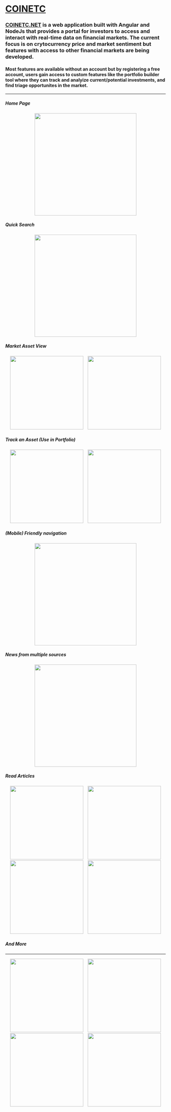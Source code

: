
# [COINETC](https://www.coinetc.net) 
### [COINETC.NET](https://www.coinetc.net) is a web application built with Angular and NodeJs that provides a portal for investors to access and interact with real-time data on financial markets. The current focus is on crytocurrency price and market sentiment but features with access to other financial markets are being developed.

#### Most features are available without an account but by registering a free account, users gain access to custom features like the portfolio builder tool where they can track and analyize current/potential investments, and find triage opportunites in the market.
____
##### Home Page
<div align="center">
  <img src="https://raw.githubusercontent.com/HarryDulaney/coinetc-public/main/img/coinetc-ss-1.png"  height="320px" hspace="10"/>
 </div>
 
 ##### Quick Search

 <div align="center">
  <img src="https://raw.githubusercontent.com/HarryDulaney/coinetc-public/main/img/coinetc-ss-2.png"  height="320px" hspace="10"/>
 </div>

 
##### Market Asset View

<div align="center">
  <img src="https://raw.githubusercontent.com/HarryDulaney/coinetc-public/main/img/coinetc-ss-3.png"  height="230px" hspace="5"/>
 <img src="https://raw.githubusercontent.com/HarryDulaney/coinetc-public/main/img/coinetc-ss-4.png"  height="230px" hspace="5"/>
</div>

##### Track an Asset (Use in Portfolio)

<div align="center">
  <img src="https://raw.githubusercontent.com/HarryDulaney/coinetc-public/main/img/coinetc-ss-5.png"  height="230px" hspace="5"/>
 <img src="https://raw.githubusercontent.com/HarryDulaney/coinetc-public/main/img/coinetc-ss-6.png"  height="230px" hspace="5"/>
 </div>
 
##### (Mobile) Friendly navigation

 <div align="center">
  <img src="https://raw.githubusercontent.com/HarryDulaney/coinetc-public/main/img/coinetc-ss-7.png"  height="320px" hspace="10"/>
</div>


##### News from multiple sources

 <div align="center">
<img src="https://raw.githubusercontent.com/HarryDulaney/coinetc-public/main/img/coinetc-ss-8.png"  height="320px" hspace="10"/>
</div>

##### Read Articles

 <div align="center">
  <img src="https://raw.githubusercontent.com/HarryDulaney/coinetc-public/main/img/coinetc-ss-12.png"  height="230px" hspace="5"/>
 <img src="https://raw.githubusercontent.com/HarryDulaney/coinetc-public/main/img/coinetc-ss-13.png"  height="230px" hspace="5"/>
</div>
<div align="center">
  <img src="https://raw.githubusercontent.com/HarryDulaney/coinetc-public/main/img/coinetc-ss-14.png"  height="230px" hspace="5"/>
 <img src="https://raw.githubusercontent.com/HarryDulaney/coinetc-public/main/img/coinetc-ss-15.png"  height="230px" hspace="5"/>
</div>

##### And More
____
<div align="center">
  <img src="https://raw.githubusercontent.com/HarryDulaney/coinetc-public/main/img/coinetc-ss-16.png"  height="230px" hspace="5"/>
 <img src="https://raw.githubusercontent.com/HarryDulaney/coinetc-public/main/img/coinetc-ss-17.png"  height="230px" hspace="5"/>
 </div>

<div align="center">
  <img src="https://raw.githubusercontent.com/HarryDulaney/coinetc-public/main/img/coinetc-ss-18.png"  height="230px" hspace="5"/>
 <img src="https://raw.githubusercontent.com/HarryDulaney/coinetc-public/main/img/coinetc-ss-19.png"  height="230px" hspace="5"/>
</div>





